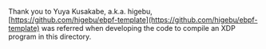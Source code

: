 Thank you to Yuya Kusakabe, a.k.a. higebu, [https://github.com/higebu/ebpf-template](https://github.com/higebu/ebpf-template) was referred when developing the code to compile an XDP program in this directory.
